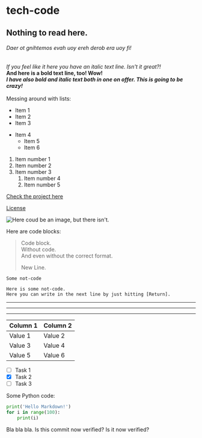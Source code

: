 # tech-code

## Nothing to read here.

###### Daer ot gnihtemos evah uoy ereh derob era uoy fi!

*If you feel like it here you have an italic text line. Isn't it great?!*\
**And here is a bold text line, too! Wow!**\
***I have also bold and italic text both in one on offer. This is going to be crazy!***\
\
Messing around with lists:

- Item 1
- Item 2
- Item 3

+ Item 4
    + Item 5
    + Item 6

1. Item number 1
2. Item number 2
3. Item number 3
    1. Item number 4
    2. Item number 5

[Check the project here](https://github.com/ChrisPMint/tech-code)

[License](#License)

![Here coud be an image, but there isn't.]()

Here are code blocks:

> Code block.\
> Without code.\
> And even without the correct format.
> 
> New Line.

`Some not-code`

```
Here is some not-code.
Here you can write in the next line by just hitting [Return].
```

---
***
___

| Column 1 | Column 2 |
| -------- | -------- |
| Value 1  | Value 2  |
| Value 3  | Value 4  |
| Value 5  | Value 6  |

- [ ] Task 1
- [x] Task 2
- [ ] Task 3

Some Python code:

```python
print('Hello Markdown!')
for i in range(100):
    print(i)
```

Bla bla bla.
Is this commit now verified?
Is it now verified?